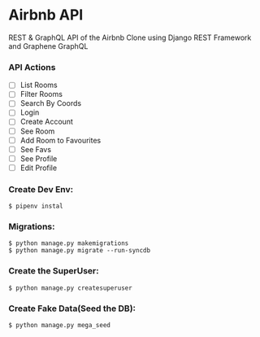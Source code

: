 # Airbnb API

REST & GraphQL API of the Airbnb Clone using Django REST Framework and Graphene GraphQL

### API Actions

- [ ] List Rooms
- [ ] Filter Rooms
- [ ] Search By Coords
- [ ] Login
- [ ] Create Account
- [ ] See Room
- [ ] Add Room to Favourites
- [ ] See Favs
- [ ] See Profile
- [ ] Edit Profile

### Create Dev Env:

```shell
$ pipenv instal
```
### Migrations:

```shell
$ python manage.py makemigrations
$ python manage.py migrate --run-syncdb
```


### Create the SuperUser:

```shell
$ python manage.py createsuperuser
```
### Create Fake Data(Seed the DB):
```shell
$ python manage.py mega_seed
```
